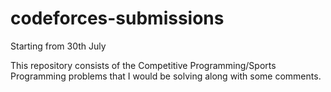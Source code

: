 # codeforces-submissions

Starting from 30th July

This repository consists of the Competitive Programming/Sports Programming problems that I would be solving along with some comments. 
